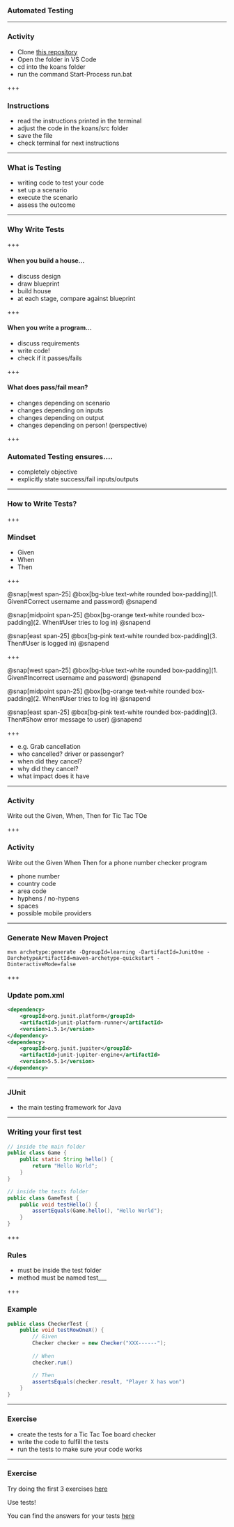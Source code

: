 ### Automated Testing

---

### Activity

- Clone [this repository](https://github.com/matyb/java-koans)
- Open the folder in VS Code
- cd into the <span class="text-gold">koans</span> folder
- run the command <span class="text-gold">Start-Process run.bat</span>

+++

### Instructions

- read the instructions printed in the terminal
- adjust the code in the <span class="text-blue">koans/src</span> folder
- save the file
- check terminal for next instructions

---

### What is Testing

- writing code to test your code
- set up a scenario
- execute the scenario
- assess the outcome

---

### Why Write Tests

+++

#### When you build a house...

- discuss design
- draw blueprint
- build house
- at each stage, compare against blueprint

+++

#### When you write a program...

- discuss requirements
- write code!
- check if it passes/fails

+++

#### What does pass/fail mean?

- changes depending on scenario
- changes depending on inputs
- changes depending on output
- changes depending on person! (perspective)

+++

### Automated Testing ensures....

- completely objective
- explicitly state success/fail inputs/outputs

---

### How to Write Tests?

+++

### Mindset

- Given
- When
- Then

+++

@snap[west span-25]
@box[bg-blue text-white rounded box-padding](1. Given#Correct username and password)
@snapend

@snap[midpoint span-25]
@box[bg-orange text-white rounded box-padding](2. When#User tries to log in)
@snapend

@snap[east span-25]
@box[bg-pink text-white rounded box-padding](3. Then#User is logged in)
@snapend

+++

@snap[west span-25]
@box[bg-blue text-white rounded box-padding](1. Given#Incorrect username and password)
@snapend

@snap[midpoint span-25]
@box[bg-orange text-white rounded box-padding](2. When#User tries to log in)
@snapend

@snap[east span-25]
@box[bg-pink text-white rounded box-padding](3. Then#Show error message to user)
@snapend

+++

- e.g. Grab cancellation
- who cancelled? driver or passenger?
- when did they cancel?
- why did they cancel?
- what impact does it have

---

### Activity

Write out the Given, When, Then for Tic Tac TOe

+++

### Activity

Write out the Given When Then for a phone number checker program

- phone number
- country code
- area code
- hyphens / no-hypens
- spaces
- possible mobile providers

---

### Generate New Maven Project

```
mvn archetype:generate -DgroupId=learning -DartifactId=JunitOne -DarchetypeArtifactId=maven-archetype-quickstart -DinteractiveMode=false
```

+++

### Update pom.xml

```xml
<dependency>
    <groupId>org.junit.platform</groupId>
    <artifactId>junit-platform-runner</artifactId>
    <version>1.5.1</version>
</dependency>
<dependency>
    <groupId>org.junit.jupiter</groupId>
    <artifactId>junit-jupiter-engine</artifactId>
    <version>5.5.1</version>
</dependency>
```

---

### JUnit

- the main testing framework for Java

---

### Writing your first test

```java
// inside the main folder
public class Game {
    public static String hello() {
        return "Hello World";
    }
}
```

```java
// inside the tests folder
public class GameTest {
    public void testHello() {
        assertEquals(Game.hello(), "Hello World");
    }
}
```

+++

### Rules

- must be inside the <span class="text-blue">test</span> folder
- method must be named <span class="text-blue">test___</span>

+++

### Example

```java
public class CheckerTest {
    public void testRowOneX() {
        // Given
        Checker checker = new Checker("XXX------");
        
        // When
        checker.run()

        // Then
        assertsEquals(checker.result, "Player X has won")
    }
}
```

---

### Exercise

- create the tests for a Tic Tac Toe board checker
- write the code to fulfill the tests
- run the tests to make sure your code works

---

### Exercise

Try doing the first 3 exercises [here](https://projecteuler.net/archives)

Use tests!

You can find the answers for your tests [here](https://github.com/nayuki/Project-Euler-solutions/blob/master/Answers.txt)














